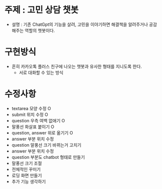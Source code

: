 # 주제 : 고민 상담 챗봇
- 설명 : 기존 ChatGpt의 기능을 살려, 고민을 이야기하면 해결책을 알려주거나 공감해주는 역할의 챗봇이다.
# 구현방식
  - 흔히 카카오톡 플러스 친구에 나오는 챗봇과 유사한 형태를 지니도록 한다.
  	  * 서로 대화할 수 있는 방식

# 수정사항
  * textarea 모양 수정 O
  * submit 위치 수정 O
  * question 우측 여백 없애기 O
  * 말풍선 화살표 붙이기 O
  * question, answer 위로 옮기기 O
  * answer 부분 위치 수정
  * question 말풍선 크기 바뀌는거 고치기
  * answer 부분 위치 수정
  * question 부분도 chatbot 형태로 만들기 
  * 말풍선 크기 조절
  * 전체적인 꾸미기
  * 로딩 화면 만들기
  * 추가 기능 생각하기
